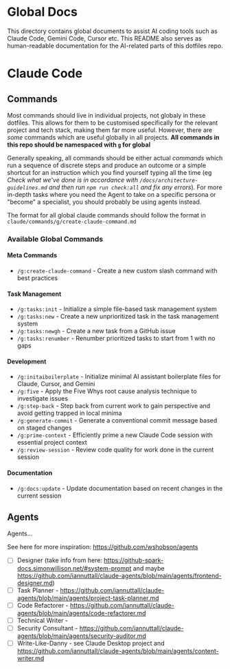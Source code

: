 # Global Docs

This directory contains global documents to assist AI coding tools such as Claude Code, Gemini Code, Cursor etc. This README also serves as human-readable documentation for the AI-related parts of this dotfiles repo.

# Claude Code

## Commands

Most commands should live in individual projects, not globaly in these dotfiles. This allows for them to be customised specifically for the relevant project and tech stack, making them far more useful. However, there are _some_ commands which are useful globally in all projects. **All commands in this repo should be namespaced with `g` for global**

Generally speaking, all commands should be either actual _commands_ which run a sequence of discrete steps and produce an outcome or a simple shortcut for an instruction which you find yourself typing all the time (eg _Check what we've done is in accordance with `/docs/architecture-guidelines.md` and then run `npm run check:all` and fix any errors_). For more in-depth tasks where you need the Agent to take on a specific persona or "become" a specialist, you should probably be using agents instead.

The format for all global claude commands should follow the format in `claude/commands/g/create-claude-command.md`

### Available Global Commands

#### Meta Commands

- `/g:create-claude-command` - Create a new custom slash command with best practices

#### Task Management

- `/g:tasks:init` - Initialize a simple file-based task management system
- `/g:tasks:new` - Create a new unprioritized task in the task management system
- `/g:tasks:newgh` - Create a new task from a GitHub issue
- `/g:tasks:renumber` - Renumber prioritized tasks to start from 1 with no gaps

#### Development

- `/g:initaiboilerplate` - Initialize minimal AI assistant boilerplate files for Claude, Cursor, and Gemini
- `/g:five` - Apply the Five Whys root cause analysis technique to investigate issues
- `/g:step-back` - Step back from current work to gain perspective and avoid getting trapped in local minima
- `/g:generate-commit` - Generate a conventional commit message based on staged changes
- `/g:prime-context` - Efficiently prime a new Claude Code session with essential project context
- `/g:review-session` - Review code quality for work done in the current session

#### Documentation

- `/g:docs:update` - Update documentation based on recent changes in the current session

## Agents

Agents...

See here for more inspiration: https://github.com/wshobson/agents

- [ ] Designer (take info from here: https://github-spark-docs.simonwillison.net/#system-prompt and maybe https://github.com/iannuttall/claude-agents/blob/main/agents/frontend-designer.md)
- [ ] Task Planner - https://github.com/iannuttall/claude-agents/blob/main/agents/project-task-planner.md
- [ ] Code Refactorer - https://github.com/iannuttall/claude-agents/blob/main/agents/code-refactorer.md
- [ ] Technical Writer -
- [ ] Security Consultant - https://github.com/iannuttall/claude-agents/blob/main/agents/security-auditor.md
- [ ] Write-Like-Danny - see Claude Desktop project and https://github.com/iannuttall/claude-agents/blob/main/agents/content-writer.md
